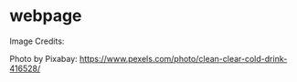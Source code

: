 # webpage
Image Credits:

Photo by Pixabay: https://www.pexels.com/photo/clean-clear-cold-drink-416528/